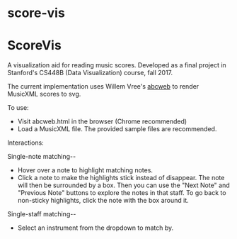# score-vis

ScoreVis
============

A visualization aid for reading music scores. Developed as a final project in Stanford's CS448B (Data Visualization) course, fall 2017.

The current implementation uses Willem Vree's [abcweb](https://wim.vree.org/js/) to render MusicXML scores to svg.

To use:
- Visit abcweb.html in the browser (Chrome recommended)
- Load a MusicXML file. The provided sample files are recommended.

Interactions:

Single-note matching--
- Hover over a note to highlight matching notes.
- Click a note to make the highlights stick instead of disappear. The note will then be surrounded by a box. Then you can use the "Next Note" and "Previous Note" buttons to explore the notes in that staff. To go back to non-sticky highlights, click the note with the box around it.

Single-staff matching--
- Select an instrument from the dropdown to match by.
